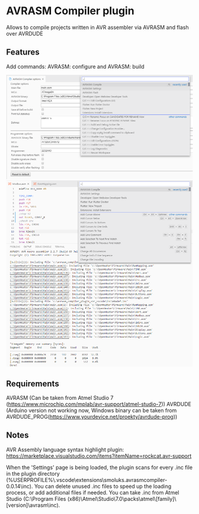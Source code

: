 # AVRASM Compiler plugin

Allows to compile projects written in AVR assembler via AVRASM and flash over AVRDUDE

## Features

Add commands: AVRASM: configure and AVRASM: build

![Settings](/images/Feature_settings.png)
![Compile](/images/Feature_compile.png)

## Requirements

AVRASM (Can be taken from Atmel Studio 7 (https://www.microchip.com/mplab/avr-support/atmel-studio-7))
AVRDUDE (Arduino version not working now, Windows binary can be taken from AVRDUDE_PROG(https://www.yourdevice.net/proekty/avrdude-prog))

## Notes

AVR Assembly language syntax highlight plugin:  https://marketplace.visualstudio.com/items?itemName=rockcat.avr-support

When the 'Settings' page is being loaded, the plugin scans for every .inc file in the plugin directory (%USERPROFILE%\\.vscode\extensions\smoluks.avrasmcompiler-0.0.14\inc). You can delete unused .inc files to speed up the loading process, or add additional files if needed. You can take .inc from Atmel Studio (C:\Program Files (x86)\Atmel\Studio\7.0\packs\atmel\\[family]\\[version]\avrasm\inc).
